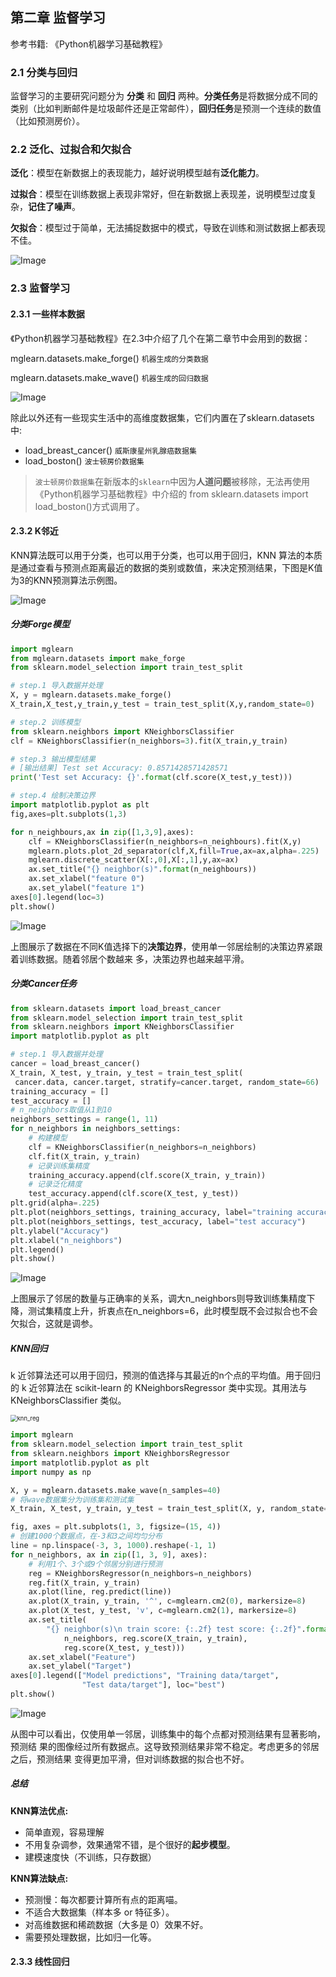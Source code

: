 ## 第二章 监督学习

 参考书籍: 《Python机器学习基础教程》


### 2.1 分类与回归

监督学习的主要研究问题分为 **分类** 和 **回归** 两种。**分类任务**是将数据分成不同的类别（比如判断邮件是垃圾邮件还是正常邮件），**回归任务**是预测一个连续的数值（比如预测房价）。



### 2.2 泛化、过拟合和欠拟合

**泛化**：模型在新数据上的表现能力，越好说明模型越有**泛化能力**。

**过拟合**：模型在训练数据上表现非常好，但在新数据上表现差，说明模型过度复杂，**记住了噪声**。

**欠拟合**：模型过于简单，无法捕捉数据中的模式，导致在训练和测试数据上都表现不佳。

![Image](https://github.com/user-attachments/assets/f22fc2b6-f062-49f1-aa55-887eddefbfab)



### 2.3 监督学习

#### 2.3.1 一些样本数据

《Python机器学习基础教程》在2.3中介绍了几个在第二章节中会用到的数据：

mglearn.datasets.make_forge() `机器生成的分类数据`

mglearn.datasets.make_wave() `机器生成的回归数据`

![Image](https://github.com/user-attachments/assets/4050d4b8-40ce-4e3c-a71f-6ef671140fb0)

除此以外还有一些现实生活中的高维度数据集，它们内置在了sklearn.datasets中:

- load_breast_cancer()  `威斯康星州乳腺癌数据集`
- load_boston()  `波士顿房价数据集`

> `波士顿房价数据集`在新版本的`sklearn`中因为**人道问题**被移除，无法再使用《Python机器学习基础教程》中介绍的 from sklearn.datasets import load_boston()方式调用了。



#### 2.3.2 K邻近

KNN算法既可以用于分类，也可以用于分类，也可以用于回归，KNN 算法的本质是通过查看与预测点距离最近的数据的类别或数值，来决定预测结果，下图是K值为3的KNN预测算法示例图。

![Image](https://github.com/user-attachments/assets/73d29c2c-7f9f-4d90-a7ac-ca4a3ead5ba7)

##### 分类Forge模型

```python
import mglearn
from mglearn.datasets import make_forge
from sklearn.model_selection import train_test_split

# step.1 导入数据并处理
X, y = mglearn.datasets.make_forge()
X_train,X_test,y_train,y_test = train_test_split(X,y,random_state=0)

# step.2 训练模型
from sklearn.neighbors import KNeighborsClassifier
clf = KNeighborsClassifier(n_neighbors=3).fit(X_train,y_train)

# step.3 输出模型结果
# [输出结果] Test set Accuracy: 0.8571428571428571
print('Test set Accuracy: {}'.format(clf.score(X_test,y_test)))

# step.4 绘制决策边界
import matplotlib.pyplot as plt
fig,axes=plt.subplots(1,3)

for n_neighbours,ax in zip([1,3,9],axes):
    clf = KNeighborsClassifier(n_neighbors=n_neighbours).fit(X,y)
    mglearn.plots.plot_2d_separator(clf,X,fill=True,ax=ax,alpha=.225)
    mglearn.discrete_scatter(X[:,0],X[:,1],y,ax=ax)
    ax.set_title("{} neighbor(s)".format(n_neighbours))
    ax.set_xlabel("feature 0")
    ax.set_ylabel("feature 1")
axes[0].legend(loc=3)
plt.show()
```

![Image](https://github.com/user-attachments/assets/47a62142-6b2a-4ae0-a903-ac237d2de5e6)

上图展示了数据在不同K值选择下的**决策边界**，使用单一邻居绘制的决策边界紧跟着训练数据。随着邻居个数越来 多，决策边界也越来越平滑。

##### 分类Cancer任务

```python
from sklearn.datasets import load_breast_cancer
from sklearn.model_selection import train_test_split
from sklearn.neighbors import KNeighborsClassifier
import matplotlib.pyplot as plt

# step.1 导入数据并处理
cancer = load_breast_cancer()
X_train, X_test, y_train, y_test = train_test_split(
 cancer.data, cancer.target, stratify=cancer.target, random_state=66)
training_accuracy = []
test_accuracy = []
# n_neighbors取值从1到10
neighbors_settings = range(1, 11)
for n_neighbors in neighbors_settings:
    # 构建模型
    clf = KNeighborsClassifier(n_neighbors=n_neighbors)
    clf.fit(X_train, y_train)
    # 记录训练集精度
    training_accuracy.append(clf.score(X_train, y_train))
    # 记录泛化精度
    test_accuracy.append(clf.score(X_test, y_test))
plt.grid(alpha=.225)
plt.plot(neighbors_settings, training_accuracy, label="training accuracy")
plt.plot(neighbors_settings, test_accuracy, label="test accuracy")
plt.ylabel("Accuracy")
plt.xlabel("n_neighbors")
plt.legend()
plt.show()
```

![Image](https://github.com/user-attachments/assets/88a9ad06-6f4d-4d9d-a5e5-389f87143040)

上图展示了邻居的数量与正确率的关系，调大n_neighbors则导致训练集精度下降，测试集精度上升，折衷点在n_neighbors=6，此时模型既不会过拟合也不会欠拟合，这就是调参。



##### KNN回归

k 近邻算法还可以用于回归，预测的值选择与其最近的n个点的平均值。用于回归的 k 近邻算法在 scikit-learn 的 KNeighborsRegressor 类中实现。其用法与 KNeighborsClassifier 类似。

<img src="C:\Users\flyeg\Desktop\Python机器学习\knn_reg.png" alt="knn_reg" style="zoom: 67%;" />

```python
import mglearn
from sklearn.model_selection import train_test_split
from sklearn.neighbors import KNeighborsRegressor
import matplotlib.pyplot as plt
import numpy as np

X, y = mglearn.datasets.make_wave(n_samples=40)
# 将wave数据集分为训练集和测试集
X_train, X_test, y_train, y_test = train_test_split(X, y, random_state=0)

fig, axes = plt.subplots(1, 3, figsize=(15, 4))
# 创建1000个数据点，在-3和3之间均匀分布
line = np.linspace(-3, 3, 1000).reshape(-1, 1)
for n_neighbors, ax in zip([1, 3, 9], axes):
    # 利用1个、3个或9个邻居分别进行预测
    reg = KNeighborsRegressor(n_neighbors=n_neighbors)
    reg.fit(X_train, y_train)
    ax.plot(line, reg.predict(line))
    ax.plot(X_train, y_train, '^', c=mglearn.cm2(0), markersize=8)
    ax.plot(X_test, y_test, 'v', c=mglearn.cm2(1), markersize=8)
    ax.set_title(
        "{} neighbor(s)\n train score: {:.2f} test score: {:.2f}".format(
            n_neighbors, reg.score(X_train, y_train),
            reg.score(X_test, y_test)))
    ax.set_xlabel("Feature")
    ax.set_ylabel("Target")
axes[0].legend(["Model predictions", "Training data/target",
                "Test data/target"], loc="best")
plt.show()
```

![Image](https://github.com/user-attachments/assets/11c4ffcf-e1c3-4365-b7ae-d88e96e7aa95)

从图中可以看出，仅使用单一邻居，训练集中的每个点都对预测结果有显著影响，预测结 果的图像经过所有数据点。这导致预测结果非常不稳定。考虑更多的邻居之后，预测结果 变得更加平滑，但对训练数据的拟合也不好。



##### 总结

**KNN算法优点:**

- 简单直观，容易理解
- 不用复杂调参，效果通常不错，是个很好的**起步模型**。
- 建模速度快（不训练，只存数据）

**KNN算法缺点:**

- 预测慢：每次都要计算所有点的距离喵。
- 不适合大数据集（样本多 or 特征多）。
- 对高维数据和稀疏数据（大多是 0）效果不好。
- 需要预处理数据，比如归一化等。


#### 2.3.3 线性回归